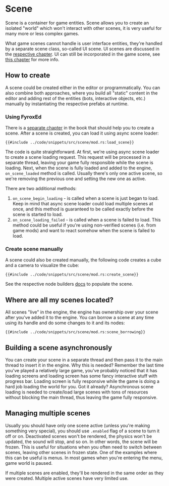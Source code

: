 # Scene

Scene is a container for game entities. Scene allows you to create an isolated "world" which won't 
interact with other scenes, it is very useful for many more or less complex games. 

What game scenes cannot handle is user interface entities, they're handled by a separate scene class, 
so-called UI scene. UI scenes are discussed in the [respective chapter](../ui/ui.md). UI can still 
be incorporated in the game scene, see [this chapter](../ui/rendering.md) for more info.

## How to create

A scene could be created either in the editor or programmatically. You can also combine both approaches, where
you build all "static" content in the editor and adding rest of the entities (bots, interactive objects, etc.)
manually by instantiating the respective prefabs at runtime.

### Using FyroxEd

There is a [separate chapter](../beginning/editor_overview.md) in the book that should help you to create a
scene. After a scene is created, you can load it using async scene loader:

```rust,no_run
{{#include ../code/snippets/src/scene/mod.rs:load_scene}}
```

The code is quite straightforward. At first, we're using async scene loader to create a scene loading request.
This request will be processed in a separate thread, leaving your game fully responsible while the scene is loading.
Next, when the scene is fully loaded and added to the engine, `on_scene_loaded` method is called. Usually there's 
only one active scene, so we're removing the previous one and setting the new one as active.

There are two additional methods:

1) `on_scene_begin_loading` - is called when a scene is just began to load. Keep in mind that async scene loader
could load multiple scenes at once, and this method is guaranteed to be called exactly before the scene is started
to load.
2) `on_scene_loading_failed` - is called when a scene is failed to load. This method could be useful if you're using
non-verified scenes (i.e. from game mods) and want to react somehow when the scene is failed to load.

### Create scene manually

A scene could also be created manually, the following code creates a cube and a camera to visualize the cube:

```rust,no_run
{{#include ../code/snippets/src/scene/mod.rs:create_scene}}
```

See the respective node builders [docs](../scene/graph.md#using-node-builders) to populate the scene.

## Where are all my scenes located?

All scenes "live" in the engine, the engine has ownership over your scene after you've added it to the engine.
You can borrow a scene at any time using its handle and do some changes to it and its nodes:

```rust,no_run
{{#include ../code/snippets/src/scene/mod.rs:scene_borrowing}}
```

## Building a scene asynchronously

You can create your scene in a separate thread and then pass it to the main thread to insert it in the engine. Why this
is needed? Remember the last time you've played a relatively large game, you've probably noticed that it has 
loading screens and loading screen has some fancy interactive stuff with progress bar. Loading screen is fully
responsive while the game is doing a hard job loading the world for you. Got it already? Asynchronous scene loading is
needed to create/load large scenes with tons of resources without blocking the main thread, thus leaving the game
fully responsive.

## Managing multiple scenes

Usually you should have only one scene active (unless you're making something very special), you should use
`.enabled` flag of a scene to turn it off or on. Deactivated scenes won't be rendered, the physics won't be
updated, the sound will stop, and so on. In other words, the scene will be frozen. This is useful for situations
when you often need to switch between scenes, leaving other scenes in frozen state. One of the examples where this
can be useful is menus. In most games when you're entering the menu, game world is paused.

If multiple scenes are enabled, they'll be rendered in the same order as they were created. Multiple active 
scenes have very limited use.


